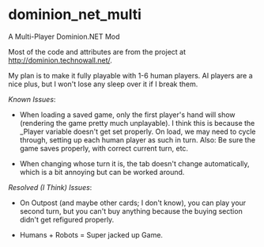 # dominion_net_multi
A Multi-Player Dominion.NET Mod

Most of the code and attributes are from the project at http://dominion.technowall.net/.

My plan is to make it fully playable with 1-6 human players. AI players are a nice plus, but I won't lose any sleep over it if I break them.

_Known Issues_:

* When loading a saved game, only the first player's hand will show (rendering the game pretty much unplayable). I think this is because the _Player variable doesn't get set properly. On load, we may need to cycle through, setting up each human player as such in turn. Also: Be sure the game saves properly, with correct current turn, etc.

* When changing whose turn it is, the tab doesn't change automatically, which is a bit annoying but can be worked around.


_Resolved (I Think) Issues_:
* On Outpost (and maybe other cards; I don't know), you can play your second turn, but you can't buy anything because the buying section didn't get refigured properly.

* Humans + Robots = Super jacked up Game.
